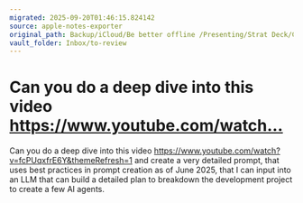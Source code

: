 ```yaml
---
migrated: 2025-09-20T01:46:15.824142
source: apple-notes-exporter
original_path: Backup/iCloud/Be better offline /Presenting/Strat Deck/Can you do a deep dive into this video https---www-youtube-com-watch….md
vault_folder: Inbox/to-review
---
```

# Can you do a deep dive into this video https://www.youtube.com/watch…

Can you do a deep dive into this video https://www.youtube.com/watch?v=fcPUqxfrE6Y&themeRefresh=1 and create a very detailed prompt, that uses best practices in prompt creation as of June 2025, that I can input into an LLM that can build a detailed plan to breakdown the development project to create a few AI agents.  
